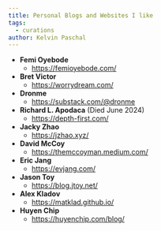 ```yaml
---
title: Personal Blogs and Websites I like
tags:
  - curations
author: Kelvin Paschal
---
```


- **Femi Oyebode**
	- https://femioyebode.com/
- **Bret Victor**
	- https://worrydream.com/
- **Dronme**
	- https://substack.com/@dronme
- **Richard L. Apodaca** (Died June 2024)
	- https://depth-first.com/
- **Jacky Zhao**
	- https://jzhao.xyz/
- **David McCoy**
	- https://themccoyman.medium.com/
- **Eric Jang**
	- https://evjang.com/
- **Jason Toy**
	- https://blog.jtoy.net/
- **Alex Kladov**
	- https://matklad.github.io/
- **Huyen Chip**
	- https://huyenchip.com/blog/